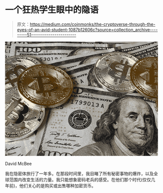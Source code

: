 # 一个狂热学生眼中的隐语

> 原文：<https://medium.com/coinmonks/the-cryptoverse-through-the-eyes-of-an-avid-student-1087b12606c?source=collection_archive---------51----------------------->

![](img/804563aeb7109e03c6c92e92246755b5.png)

David McBee

我在隐密体旅行了一年多。在那段时间里，我目睹了所有秘密事物的爆炸，以及全球范围内改变生活的力量。我只能想象密码老兵的感受。在他们那个时代(仅仅几年前)，他们关心的是购买或出售哪种加密货币。